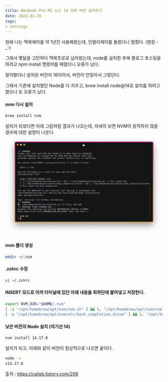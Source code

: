 ```yaml
---
title: MacBook Pro M1 노드 14 이하 버전 설치하기
date: 2022-01-29
tags:
- settings
---
```


원래 나는 맥북에어를 약 1년간 사용해왔는데, 인텔리제이를 돌렸더니 멈췄다. (젠장 -_-)

그래서 몇달을 고민하다 맥북프로로 넘어왔는데, node를 설치한 후에 블로그 포스팅을 하려고 npm install 명령어를 때렸더니 오류가 났다.

찾아봤더니 설치된 버전이 16이어서, 버전이 안맞아서 그렇단다.

그래서 기존에 설치했던 Node를 다 지우고, brew install node@14로 설치를 하려고 했으나 또 오류가 났다. 

#### nvm 다시 설치
```bash
brew install nvm
```

설치가 되었다면 아래 그림처럼 결과가 나오는데, 자세히 보면 NVM이 동작하지 않을 경우에 대한 설명이 나온다.
![](screenshot1.png)

#### nvm 폴더 생성
```bash
mkdir ~/.nvm
```

#### .zshrc 수정
```bash
vi ~/.zshrc
```

#### INSERT 모드로 아까 터미널에 있던 아래 내용을 최하단에 붙여넣고 저장한다.
```bash
export NVM_DIR="$HOME/.nvm"
[ -s "/opt/homebrew/opt/nvm/nvm.sh" ] && \. "/opt/homebrew/opt/nvm/nvm.sh"  # This loads nvm
[ -s "/opt/homebrew/opt/nvm/etc/bash_completion.d/nvm" ] && \. "/opt/homebrew/opt/nvm/etc/bash_completion.d/nvm"  # This loads nvm bash_completion
```

#### 낮은 버전의 Node 설치 (여기선 14)
```bash
nvm install 14.17.0
```

설치가 되고, 아래와 같이 버전이 정상적으로 나오면 끝이다.
```bash
node -v
v14.17.0
```

출처 :
https://caileb.tistory.com/206
